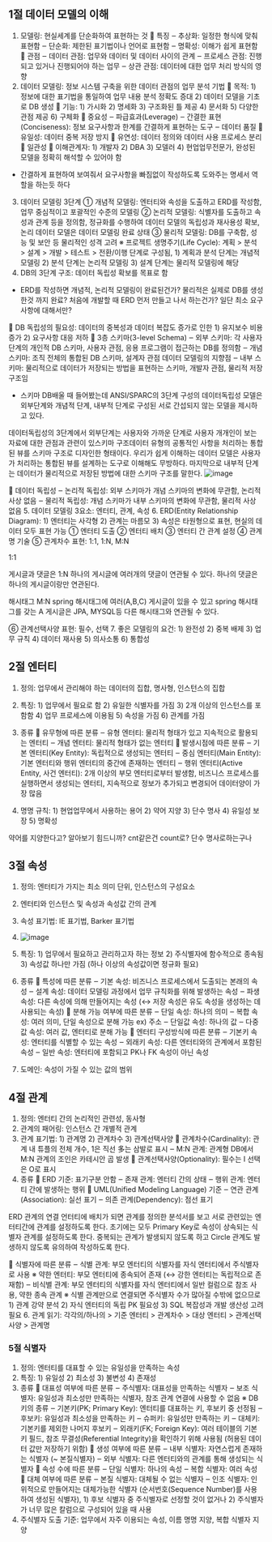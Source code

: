 ## 1절 데이터 모델의 이해
1.	모델링: 현실세계를 단순화하여 표현하는 것
	특징
‒	추상화: 일정한 형식에 맞춰 표현함
‒	단순화: 제한된 표기법이나 언어로 표현함
‒	명확성: 이해가 쉽게 표현함
	관점
‒	데이터 관점: 업무와 데이터 및 데이터 사이의 관계
‒	프로세스 관점: 진행되고 있거나 진행되어야 하는 업무
‒	상관 관점: 데이터에 대한 업무 처리 방식의 영향
3.	데이터 모델링: 정보 시스템 구축을 위한 데이터 관점의 업무 분석 기법
	목적: 1) 정보에 대한 표기법을 통일하여 업무 내용 분석 정확도 증대 2) 데이터 모델을 기초로 DB 생성
	기능: 1) 가시화 2) 명세화 3) 구조화된 틀 제공 4) 문서화 5) 다양한 관점 제공 6) 구체화
	중요성
‒	파급효과(Leverage)
‒	간결한 표현(Conciseness): 정보 요구사항과 한계를 간결하게 표현하는 도구
‒	데이터 품질
	유일성: 데이터 중복 저장 방지
	유연성: 데이터 정의와 데이터 사용 프로세스 분리
	일관성
	이해관계자: 1) 개발자 2) DBA 3) 모델러 4) 현업업무전문가, 완성된 모델을 정확히 해석할 수 있어야 함


- 간결하게 표현하여 보여줘서 요구사항을 빠짐없이 작성하도록 도와주는 명세서 역할을 하는듯 하다

3.	데이터 모델링 3단계
①	개념적 모델링: 엔터티와 속성을 도출하고 ERD를 작성함, 업무 중심적이고 포괄적인 수준의 모델링
②	논리적 모델링: 식별자를 도출하고 속성과 관계 등을 정의함, 정규화를 수행하여 데이터 모델의 독립성과 재사용성 확보, 논리 데이터 모델은 데이터 모델링 완료 상태
③	물리적 모델링: DB를 구축함, 성능 및 보안 등 물리적인 성격 고려
※ 프로젝트 생명주기(Life Cycle): 계획 > 분석 > 설계 > 개발 > 테스트 > 전환/이행 단계로 구성됨, 1) 계획과 분석 단계는 개념적 모델링 2) 분석 단계는 논리적 모델링 3) 설계 단계는 물리적 모델링에 해당
4.	DB의 3단계 구조: 데이터 독립성 확보를 목표로 함

- ERD를 작성하면 개념적, 논리적 모델링이 완료된건가? 물리적은 실제로 DB를 생성한것 까지 완료?  처음에 개발할 때 ERD 먼저 만들고 나서 하는건가? 일단 최소 요구사항에 대해서만? 

 
	DB 독립성의 필요성: 데이터의 중복성과 데이터 복잡도 증가로 인한 1) 유지보수 비용 증가 2) 요구사항 대응 저하
	3층 스키마(3-level Schema)
‒	외부 스키마: 각 사용자 단계의 개인적 DB 스키마, 사용자 관점, 응용 프로그램이 접근하는 DB를 정의함
‒	개념 스키마: 조직 전체의 통합된 DB 스키마, 설계자 관점 데이터 모델링의 지향점
‒	내부 스키마: 물리적으로 데이터가 저장되는 방법을 표현하는 스키마, 개발자 관점, 물리적 저장 구조임

- 스키마 DB배울 때 들어봤는데 
ANSI/SPARC의 3단계 구성의 데이터독립성 모델은 외부단계와 개념적 단계, 내부적 단계로 구성된 서로 간섭되지 않는 모델을 제시하고 있다. 
 
데이터독립성의 3단계에서 외부단계는 사용자와 가까운 단계로 사용자 개개인이 보는 자료에 대한 관점과 관련이 있스키마 구조데이터 유형의 공통적인 사항을 처리하는 통합된 뷰를 스키마 구조로 디자인한 형태이다. 우리가 쉽게 이해하는 데이터 모델은 사용자가 처리하는 통합된 뷰를 설계하는 도구로 이해해도 무방하다. 마지막으로 내부적 단계는 데이터가 물리적으로 저장된 방법에 대한 스키마 구조를 말한다. 
![image](https://github.com/jyzayu/TIL/assets/55649979/472e99f8-d339-4ac3-80ae-6d99d049cc87)


	데이터 독립성
‒	논리적 독립성: 외부 스키마가 개념 스키마의 변화에 무관함, 논리적 사상 없음
‒	물리적 독립성: 개념 스키마가 내부 스키마의 변화에 무관함, 물리적 사상 없음
5.	데이터 모델링 3요소: 엔터티, 관계, 속성
6.	ERD(Entity Relationship Diagram): 1) 엔터티는 사각형 2) 관계는 마름모 3) 속성은 타원형으로 표현, 현실의 데이터 모두 표현 가능
①	엔터티 도출
②	엔터티 배치
③	엔터티 간 관계 설정
④	관계명 기술
⑤	관계차수 표현: 1:1, 1:N, M:N

1:1 

게시글과 댓글은 1:N  하나의 게시글에 여러개의 댓글이 연관될 수 있다. 
하나의 댓글은 하나의 게시글이랑만 연관된다.

해시태그 M:N  spring 해시태그에 여러(A,B,C) 게시글이 있을 수 있고 
spring 해시태그를 갖는 A 게시글은 JPA, MYSQL등 다른 해시태그와 연관될 수 있다. 


⑥	관계선택사양 표현: 필수, 선택
7.	좋은 모델링의 요건: 1) 완전성 2) 중복 배제 3) 업무 규칙 4) 데이터 재사용 5) 의사소통 6) 통합성


## 2절 엔터티
1.	정의: 업무에서 관리해야 하는 데이터의 집합, 명사형, 인스턴스의 집합
2.	특징: 1) 업무에서 필요로 함 2) 유일한 식별자를 가짐 3) 2개 이상의 인스턴스를 포함함 4) 업무 프로세스에 이용됨 5) 속성을 가짐 6) 관계를 가짐
3.	종류
	유무형에 따른 분류
‒	유형 엔터티: 물리적 형태가 있고 지속적으로 활용되는 엔터티
‒	개념 엔터티: 물리적 형태가 없는 엔터티
	발생시점에 따른 분류
‒	기본 엔터티(Key Entity): 독립적으로 생성되는 엔터티
‒	중심 엔터티(Main Entity): 기본 엔터티와 행위 엔터티의 중간에 존재하는 엔터티
‒	행위 엔터티(Active Entity, 사건 엔터티): 2개 이상의 부모 엔터티로부터 발생함, 비즈니스 프로세스를 실행하면서 생성되는 엔터티, 지속적으로 정보가 추가되고 변경되어 데이터양이 가장 많음

4.	명명 규칙: 1) 현업업무에서 사용하는 용어 2) 약어 지양 3) 단수 명사 4) 유일성 보장 5) 명확성

약어를 지양한다고? 알아보기 힘드니까? cnt같은건 count로?  단수 명사로하는구나

## 3절 속성
1.	정의: 엔터티가 가지는 최소 의미 단위, 인스턴스의 구성요소
2.	엔터티와 인스턴스 및 속성과 속성값 간의 관계
 
3.	속성 표기법: IE 표기법, Barker 표기법
5.	![image](https://github.com/jyzayu/TIL/assets/55649979/5e8776b5-52c8-4b2b-880e-777ce46994c4)

6.	특징: 1) 업무에서 필요하고 관리하고자 하는 정보 2) 주식별자에 함수적으로 종속됨 3) 속성값 하나만 가짐 (하나 이상의 속성값이면 정규화 필요)
7.	종류
	특성에 따른 분류
‒	기본 속성: 비즈니스 프로세스에서 도출되는 본래의 속성
‒	설계 속성: 데이터 모델링 과정에서 업무 규칙화를 위해 발생하는 속성
‒	파생 속성: 다른 속성에 의해 만들어지는 속성 (↔ 저장 속성은 유도 속성을 생성하는 데 사용되는 속성)
	분해 가능 여부에 따른 분류
‒	단일 속성: 하나의 의미
‒	복합 속성: 여러 의미, 단일 속성으로 분해 가능
ex) 주소
‒	단일값 속성: 하나의 값
‒	다중값 속성: 여러 값, 엔터티로 분해 가능
	엔터티 구성방식에 따른 분류
‒	기본키 속성: 엔터티를 식별할 수 있는 속성
‒	외래키 속성: 다른 엔터티와의 관계에서 포함된 속성
‒	일반 속성: 엔터티에 포함되고 PK나 FK 속성이 아닌 속성
8.	도메인: 속성이 가질 수 있는 값의 범위
## 4절 관계
1.	정의: 엔터티 간의 논리적인 관련성, 동사형
2.	관계의 패어링: 인스턴스 간 개별적 관계
3.	관계 표기법: 1) 관계명 2) 관계차수 3) 관계선택사양
	관계차수(Cardinality): 관계 내 튜플의 전체 개수, 1은 직선 多는 삼발로 표시
‒	M:N 관계: 관계형 DB에서 M:N 관계의 조인은 카테시안 곱 발생
	관계선택사양(Optionality): 필수는 I 선택은 O로 표시
4.	종류
	ERD 기준: 표기구분 안함
‒	존재 관계: 엔터티 간의 상태
‒	행위 관계: 엔터티 간에 발생하는 행위
	UML(Unified Modeling Language) 기준
‒	연관 관계(Association): 실선 표기
‒	의존 관계(Dependency): 점선 표기

ERD 관계의 연결
언터티에 배치가 되면 관계를 정의한 분석서를 보고 서로 관련있는 엔터티간에 관계를 설정하도록 한다. 초기에는 모두 Primary Key로 속성이 상속되는 식별자 관계를 설정하도록 한다. 중복되는 관계가 발생되지 않도록 하고 Circle 관계도 발생하지 않도록 유의하여 작성하도록 한다. 


	식별자에 따른 분류
‒	식별 관계: 부모 엔터티의 식별자를 자식 엔터티에서 주식별자로 사용
※ 약한 엔터티: 부모 엔터티에 종속되어 존재 (↔ 강한 엔터티는 독립적으로 존재함)
‒	비식별 관계: 부모 엔터티의 식별자를 자식 엔터티에서 일반 컬럼으로 참조 사용, 약한 종속 관계
※ 식별 관계만으로 연결되면 주식별자 수가 많아질 수밖에 없으므로 1) 관계 강약 분석 2) 자식 엔터티의 독립 PK 필요성 3) SQL 복잡성과 개발 생산성 고려 필요
6.	관계 읽기: 각각의/하나의 > 기준 엔터티 > 관계차수 > 대상 엔터티 > 관계선택사양 > 관계명


### 5절 식별자
1.	정의: 엔터티를 대표할 수 있는 유일성을 만족하는 속성
2.	특징: 1) 유일성 2) 최소성 3) 불변성 4) 존재성
3.	종류
	대표성 여부에 따른 분류
‒	주식별자: 대표성을 만족하는 식별자
‒	보조 식별자: 유일성과 최소성만 만족하는 식별자, 참조 관계 연결에 사용할 수 없음
※ DB 키의 종류
‒	기본키(PK; Primary Key): 엔터티를 대표하는 키, 후보키 중 선정됨
‒	후보키: 유일성과 최소성을 만족하는 키
‒	슈퍼키: 유일성만 만족하는 키
‒	대체키: 기본키를 제외한 나머지 후보키
‒	외래키(FK; Foreign Key): 여러 테이블의 기본 키 필드, 참조 무결성(Referential Integrity)을 확인하기 위해 사용됨 (허용된 데이터 값만 저장하기 위함)
	생성 여부에 따른 분류
‒	내부 식별자: 자연스럽게 존재하는 식별자 (~ 본질식별자)
‒	외부 식별자: 다른 엔터티와의 관계를 통해 생성되는 식별자
	속성 수에 따른 분류
‒	단일 식별자: 하나의 속성
‒	복합 식별자: 여러 속성
	대체 여부에 따른 분류
‒	본질 식별자: 대체될 수 없는 식별자
‒	인조 식별자: 인위적으로 만들어지는 대체가능한 식별자 (순서번호(Sequence Number)를 사용하여 생성된 식별자), 1) 후보 식별자 중 주식별자로 선정할 것이 없거나 2) 주식별자가 너무 많은 칼럼으로 구성되어 있을 때 사용
4.	주식별자 도출 기준: 업무에서 자주 이용되는 속성, 이름 명명 지양, 복합 식별자 지양
